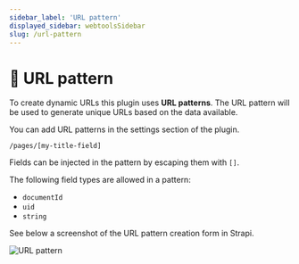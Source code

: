 ```yaml
---
sidebar_label: 'URL pattern'
displayed_sidebar: webtoolsSidebar
slug: /url-pattern
---
```


# 🔌 URL pattern
To create dynamic URLs this plugin uses **URL patterns**. The URL pattern will be used to generate unique URLs based on the data available.

You can add URL patterns in the settings section of the plugin.

```
/pages/[my-title-field]
```

Fields can be injected in the pattern by escaping them with `[]`.

The following field types are allowed in a pattern:

- `documentId`
- `uid`
- `string`

See below a screenshot of the URL pattern creation form in Strapi.

<img src="/webtools/img/assets/url-pattern.png" alt="URL pattern" />
